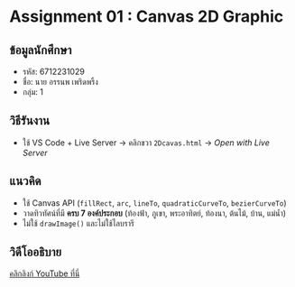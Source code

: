 # Assignment 01 : Canvas 2D Graphic

## ข้อมูลนักศึกษา
- รหัส: 6712231029
- ชื่อ: นาย อรรนพ เพริดพริ้ง
- กลุ่ม: 1

## วิธีรันงาน
- ใช้ VS Code + Live Server → คลิกขวา `2Dcavas.html` → *Open with Live Server*

## แนวคิด
- ใช้ Canvas API (`fillRect`, `arc`, `lineTo`, `quadraticCurveTo`, `bezierCurveTo`)  
- วาดทิวทัศน์ที่มี **ครบ 7 องค์ประกอบ** (ท้องฟ้า, ภูเขา, พระอาทิตย์, ท้องนา, ต้นไม้, บ้าน, แม่น้ำ)  
- ไม่ใช้ `drawImage()` และไม่ใช้ไลบรารี  

## วิดีโออธิบาย
[คลิกลิงก์ YouTube ที่นี่](https://youtu.be/9lS11HOrKG0)




